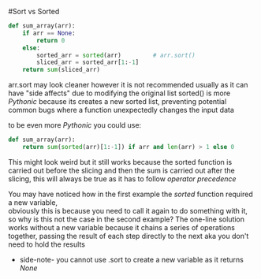 #Sort vs Sorted

```Python
def sum_array(arr):
    if arr == None:
        return 0
    else:
        sorted_arr = sorted(arr)         # arr.sort()
        sliced_arr = sorted_arr[1:-1]
    return sum(sliced_arr)
```

arr.sort may look cleaner however it is not recommended usually as it can have "side affects" due to modifying the original list
sorted() is more *Pythonic* because its creates a new sorted list, preventing potential common bugs where a function unexpectedly changes the input data

to be even more *Pythonic* you could use:
```Python
def sum_array(arr):
    return sum(sorted(arr)[1:-1]) if arr and len(arr) > 1 else 0
```
This might look weird but it still works because the sorted function is carried out before the slicing and then the sum is carried out after the slicing,
this will always be true as it has to follow *operator precedence*

You may have noticed how in the first example the *sorted* function required a new variable,       
obviously this is because you need to call it again to do something with it,
so why is this not the case in the second example?
The one-line solution works without a new variable because it chains a series of operations together, passing the result of each step directly to the next
aka you don't need to hold the results 

* side-note- you cannot use .sort to create a new variable as it returns *None*

